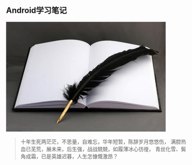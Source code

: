 ## Android学习笔记

![image](https://raw.githubusercontent.com/CharonChui/Pictures/master/note.jpg)

> 十年生死两茫茫，不思量，自难忘，华年短暂，陈辞岁月悠悠伤， 
满腔热血已芜荒，展未来，后生强，战战兢兢，如履薄冰心彷徨， 
青丝化雪、鬓角成霜，已是英雄迟暮，人生怎慷慨激昂？
